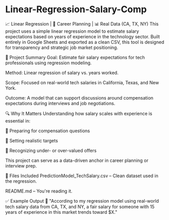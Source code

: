 # Linear-Regression-Salary-Comp
📈 Linear Regression | 🧠 Career Planning | 📊 Real Data (CA, TX, NY)
This project uses a simple linear regression model to estimate salary expectations based on years of experience in the technology sector. Built entirely in Google Sheets and exported as a clean CSV, this tool is designed for transparency and strategic job market positioning.

🧩 Project Summary
Goal: Estimate fair salary expectations for tech professionals using regression modeling.

Method: Linear regression of salary vs. years worked.

Scope: Focused on real-world tech salaries in California, Texas, and New York.

Outcome: A model that can support discussions around compensation expectations during interviews and job negotiations.

🔍 Why It Matters
Understanding how salary scales with experience is essential in:

📌 Preparing for compensation questions

📌 Setting realistic targets

📌 Recognizing under- or over-valued offers

This project can serve as a data-driven anchor in career planning or interview prep.

📁 Files Included
PredictionModel_TechSalary.csv – Clean dataset used in the regression.


README.md – You're reading it.

✅ Example Output
💬 "According to my regression model using real-world tech salary data from CA, TX, and NY, a fair salary for someone with 15 years of experience in this market trends toward $X."
